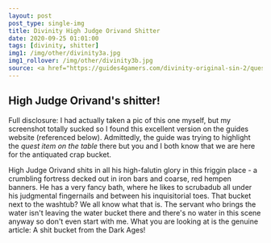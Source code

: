 ```yaml
---
layout: post
post_type: single-img
title: Divinity High Judge Orivand Shitter
date: 2020-09-25 01:01:00
tags: [divinity, shitter]
img1: /img/other/divinity3a.jpg
img1_rollover: /img/other/divinity3b.jpg
source: <a href="https://guides4gamers.com/divinity-original-sin-2/quest/the-escape/" target="_blank" rel="nofollow">Guides 4 Gamers</a>
---
```

## High Judge Orivand's shitter!

Full disclosure: I had actually taken a pic of this one myself, but my screenshot totally sucked so I found this excellent version on the guides website (referenced below). Admittedly, the guide was trying to highlight the *quest item on the table* there but you and I both know that we are here for the antiquated crap bucket. 

High Judge Orivand shits in all his high-falutin glory in this friggin place - a crumbling fortress decked out in iron bars and coarse, red hempen banners. He has a very fancy bath, where he likes to scrubadub all under his judgmental fingernails and between his inquisitorial toes. That bucket next to the washtub? We all know what that is. The servant who brings the water isn't leaving the water bucket there and there's no water in this scene anyway so don't even start with me. What you are looking at is the genuine article: A shit bucket from the Dark Ages!
